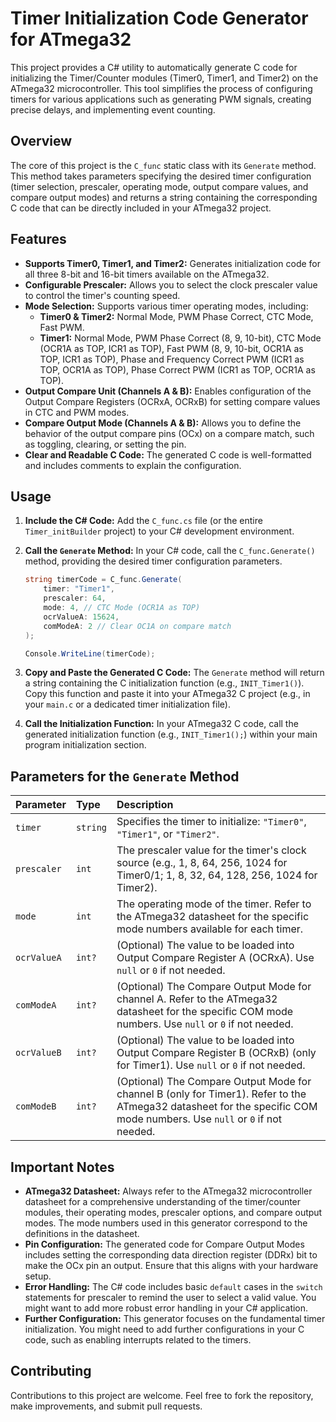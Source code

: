 # Timer Initialization Code Generator for ATmega32

This project provides a C# utility to automatically generate C code for initializing the Timer/Counter modules (Timer0, Timer1, and Timer2) on the ATmega32 microcontroller. This tool simplifies the process of configuring timers for various applications such as generating PWM signals, creating precise delays, and implementing event counting.

## Overview

The core of this project is the `C_func` static class with its `Generate` method. This method takes parameters specifying the desired timer configuration (timer selection, prescaler, operating mode, output compare values, and compare output modes) and returns a string containing the corresponding C code that can be directly included in your ATmega32 project.

## Features

* **Supports Timer0, Timer1, and Timer2:** Generates initialization code for all three 8-bit and 16-bit timers available on the ATmega32.
* **Configurable Prescaler:** Allows you to select the clock prescaler value to control the timer's counting speed.
* **Mode Selection:** Supports various timer operating modes, including:
    * **Timer0 & Timer2:** Normal Mode, PWM Phase Correct, CTC Mode, Fast PWM.
    * **Timer1:** Normal Mode, PWM Phase Correct (8, 9, 10-bit), CTC Mode (OCR1A as TOP, ICR1 as TOP), Fast PWM (8, 9, 10-bit, OCR1A as TOP, ICR1 as TOP), Phase and Frequency Correct PWM (ICR1 as TOP, OCR1A as TOP), Phase Correct PWM (ICR1 as TOP, OCR1A as TOP).
* **Output Compare Unit (Channels A & B):** Enables configuration of the Output Compare Registers (OCRxA, OCRxB) for setting compare values in CTC and PWM modes.
* **Compare Output Mode (Channels A & B):** Allows you to define the behavior of the output compare pins (OCx) on a compare match, such as toggling, clearing, or setting the pin.
* **Clear and Readable C Code:** The generated C code is well-formatted and includes comments to explain the configuration.

## Usage

1.  **Include the C# Code:** Add the `C_func.cs` file (or the entire `Timer_initBuilder` project) to your C# development environment.
2.  **Call the `Generate` Method:** In your C# code, call the `C_func.Generate()` method, providing the desired timer configuration parameters.

    ```csharp
    string timerCode = C_func.Generate(
        timer: "Timer1",
        prescaler: 64,
        mode: 4, // CTC Mode (OCR1A as TOP)
        ocrValueA: 15624,
        comModeA: 2 // Clear OC1A on compare match
    );

    Console.WriteLine(timerCode);
    ```

3.  **Copy and Paste the Generated C Code:** The `Generate` method will return a string containing the C initialization function (e.g., `INIT_Timer1()`). Copy this function and paste it into your ATmega32 C project (e.g., in your `main.c` or a dedicated timer initialization file).
4.  **Call the Initialization Function:** In your ATmega32 C code, call the generated initialization function (e.g., `INIT_Timer1();`) within your main program initialization section.

## Parameters for the `Generate` Method

| Parameter   | Type    | Description                                                                                                                                                               
| :---------- | :------ | :----------------------------------------------------------------------------------------------------------------------------------------                                 
| `timer`     | `string`| Specifies the timer to initialize: `"Timer0"`, `"Timer1"`, or `"Timer2"`.                                                                                                 
| `prescaler` | `int`   | The prescaler value for the timer's clock source (e.g., 1, 8, 64, 256, 1024 for Timer0/1; 1, 8, 32, 64, 128, 256, 1024 for Timer2).                                       
| `mode`      | `int`   | The operating mode of the timer. Refer to the ATmega32 datasheet for the specific mode numbers available for each timer.                                                  
| `ocrValueA` | `int?`  | (Optional) The value to be loaded into Output Compare Register A (OCRxA). Use `null` or `0` if not needed.                                                                
| `comModeA`  | `int?`  | (Optional) The Compare Output Mode for channel A. Refer to the ATmega32 datasheet for the specific COM mode numbers. Use `null` or `0` if not needed.                     
| `ocrValueB` | `int?`  | (Optional) The value to be loaded into Output Compare Register B (OCRxB) (only for Timer1). Use `null` or `0` if not needed.                                              
| `comModeB`  | `int?`  | (Optional) The Compare Output Mode for channel B (only for Timer1). Refer to the ATmega32 datasheet for the specific COM mode numbers. Use `null` or `0` if not needed.   

## Important Notes

* **ATmega32 Datasheet:** Always refer to the ATmega32 microcontroller datasheet for a comprehensive understanding of the timer/counter modules, their operating modes, prescaler options, and compare output modes. The mode numbers used in this generator correspond to the definitions in the datasheet.
* **Pin Configuration:** The generated code for Compare Output Modes includes setting the corresponding data direction register (DDRx) bit to make the OCx pin an output. Ensure that this aligns with your hardware setup.
* **Error Handling:** The C# code includes basic `default` cases in the `switch` statements for prescaler to remind the user to select a valid value. You might want to add more robust error handling in your C# application.
* **Further Configuration:** This generator focuses on the fundamental timer initialization. You might need to add further configurations in your C code, such as enabling interrupts related to the timers.

## Contributing

Contributions to this project are welcome. Feel free to fork the repository, make improvements, and submit pull requests.
